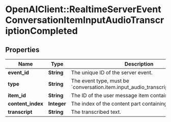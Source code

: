 # OpenAIClient::RealtimeServerEventConversationItemInputAudioTranscriptionCompleted

## Properties
Name | Type | Description | Notes
------------ | ------------- | ------------- | -------------
**event_id** | **String** | The unique ID of the server event. | 
**type** | **String** | The event type, must be &#x60;conversation.item.input_audio_transcription.completed&#x60;.  | 
**item_id** | **String** | The ID of the user message item containing the audio. | 
**content_index** | **Integer** | The index of the content part containing the audio. | 
**transcript** | **String** | The transcribed text. | 

